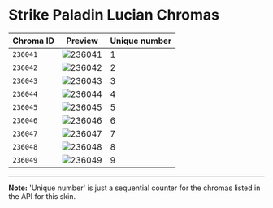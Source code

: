 # Strike Paladin Lucian Chromas

| Chroma ID | Preview | Unique number |
|---|---|---|
| `236041` | ![236041](https://raw.communitydragon.org/latest/plugins/rcp-be-lol-game-data/global/default/v1/champion-chroma-images/236/236041.png) | 1 |
| `236042` | ![236042](https://raw.communitydragon.org/latest/plugins/rcp-be-lol-game-data/global/default/v1/champion-chroma-images/236/236042.png) | 2 |
| `236043` | ![236043](https://raw.communitydragon.org/latest/plugins/rcp-be-lol-game-data/global/default/v1/champion-chroma-images/236/236043.png) | 3 |
| `236044` | ![236044](https://raw.communitydragon.org/latest/plugins/rcp-be-lol-game-data/global/default/v1/champion-chroma-images/236/236044.png) | 4 |
| `236045` | ![236045](https://raw.communitydragon.org/latest/plugins/rcp-be-lol-game-data/global/default/v1/champion-chroma-images/236/236045.png) | 5 |
| `236046` | ![236046](https://raw.communitydragon.org/latest/plugins/rcp-be-lol-game-data/global/default/v1/champion-chroma-images/236/236046.png) | 6 |
| `236047` | ![236047](https://raw.communitydragon.org/latest/plugins/rcp-be-lol-game-data/global/default/v1/champion-chroma-images/236/236047.png) | 7 |
| `236048` | ![236048](https://raw.communitydragon.org/latest/plugins/rcp-be-lol-game-data/global/default/v1/champion-chroma-images/236/236048.png) | 8 |
| `236049` | ![236049](https://raw.communitydragon.org/latest/plugins/rcp-be-lol-game-data/global/default/v1/champion-chroma-images/236/236049.png) | 9 |

---

**Note:** 'Unique number' is just a sequential counter for the chromas listed in the API for this skin.